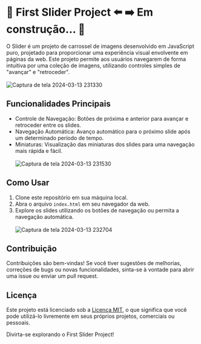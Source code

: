 # :robot: First Slider Project  :arrow_left: :arrow_right: Em construção... :construction: 

O Slider é um projeto de carrossel de imagens desenvolvido em JavaScript puro, projetado para proporcionar uma experiência visual envolvente em páginas da web. Este projeto permite aos usuários navegarem de forma intuitiva por uma coleção de imagens, utilizando controles simples de "avançar" e "retroceder". <br/> <br/>
![Captura de tela 2024-03-13 231330](https://github.com/4dller/Slider/assets/105998603/7b66c1c0-5a99-43df-b3fa-15fffae35b43) <br/>

## Funcionalidades Principais
- Controle de Navegação: Botões de próxima e anterior para avançar e retroceder entre os slides.
- Navegação Automática: Avanço automático para o próximo slide após um determinado período de tempo.
- Miniaturas: Visualização das miniaturas dos slides para uma navegação mais rápida e fácil. <br/> <br/>
![Captura de tela 2024-03-13 231530](https://github.com/4dller/Slider/assets/105998603/ae486197-34d3-476e-b795-5ac2af497002) <br/>
## Como Usar
1. Clone este repositório em sua máquina local.
2. Abra o arquivo `index.html` em seu navegador da web.
3. Explore os slides utilizando os botões de navegação ou permita a navegação automática. <br/> <br/>
![Captura de tela 2024-03-13 232704](https://github.com/4dller/Slider/assets/105998603/93f436ba-1fcb-4da7-9dcc-3fafa9c3c45c) <br/>
## Contribuição
Contribuições são bem-vindas! Se você tiver sugestões de melhorias, correções de bugs ou novas funcionalidades, sinta-se à vontade para abrir uma issue ou enviar um pull request.

## Licença
Este projeto está licenciado sob a [Licença MIT](https://github.com/seu-username/First-Slider-Project/blob/main/LICENSE), o que significa que você pode utilizá-lo livremente em seus próprios projetos, comerciais ou pessoais.

Divirta-se explorando o First Slider Project!


